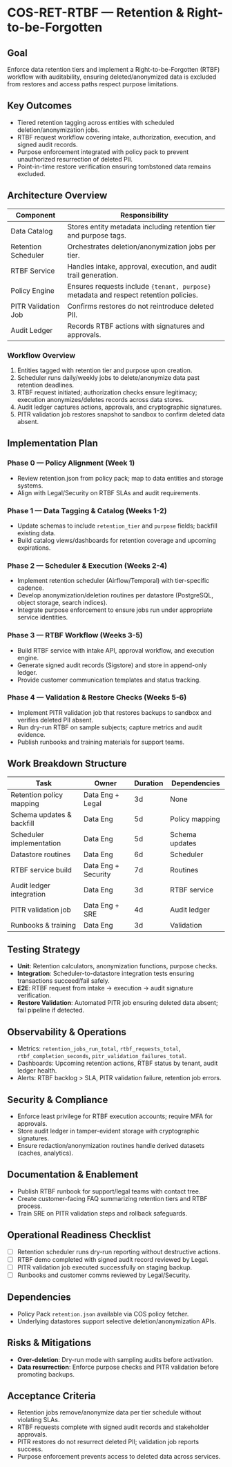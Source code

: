 # COS-RET-RTBF — Retention & Right-to-be-Forgotten

## Goal
Enforce data retention tiers and implement a Right-to-be-Forgotten (RTBF) workflow with auditability, ensuring deleted/anonymized data is excluded from restores and access paths respect purpose limitations.

## Key Outcomes
- Tiered retention tagging across entities with scheduled deletion/anonymization jobs.
- RTBF request workflow covering intake, authorization, execution, and signed audit records.
- Purpose enforcement integrated with policy pack to prevent unauthorized resurrection of deleted PII.
- Point-in-time restore verification ensuring tombstoned data remains excluded.

## Architecture Overview
| Component | Responsibility |
| --- | --- |
| Data Catalog | Stores entity metadata including retention tier and purpose tags.
| Retention Scheduler | Orchestrates deletion/anonymization jobs per tier.
| RTBF Service | Handles intake, approval, execution, and audit trail generation.
| Policy Engine | Ensures requests include `{tenant, purpose}` metadata and respect retention policies.
| PITR Validation Job | Confirms restores do not reintroduce deleted PII.
| Audit Ledger | Records RTBF actions with signatures and approvals.

### Workflow Overview
1. Entities tagged with retention tier and purpose upon creation.
2. Scheduler runs daily/weekly jobs to delete/anonymize data past retention deadlines.
3. RTBF request initiated; authorization checks ensure legitimacy; execution anonymizes/deletes records across data stores.
4. Audit ledger captures actions, approvals, and cryptographic signatures.
5. PITR validation job restores snapshot to sandbox to confirm deleted data absent.

## Implementation Plan
### Phase 0 — Policy Alignment (Week 1)
- Review retention.json from policy pack; map to data entities and storage systems.
- Align with Legal/Security on RTBF SLAs and audit requirements.

### Phase 1 — Data Tagging & Catalog (Weeks 1-2)
- Update schemas to include `retention_tier` and `purpose` fields; backfill existing data.
- Build catalog views/dashboards for retention coverage and upcoming expirations.

### Phase 2 — Scheduler & Execution (Weeks 2-4)
- Implement retention scheduler (Airflow/Temporal) with tier-specific cadence.
- Develop anonymization/deletion routines per datastore (PostgreSQL, object storage, search indices).
- Integrate purpose enforcement to ensure jobs run under appropriate service identities.

### Phase 3 — RTBF Workflow (Weeks 3-5)
- Build RTBF service with intake API, approval workflow, and execution engine.
- Generate signed audit records (Sigstore) and store in append-only ledger.
- Provide customer communication templates and status tracking.

### Phase 4 — Validation & Restore Checks (Weeks 5-6)
- Implement PITR validation job that restores backups to sandbox and verifies deleted PII absent.
- Run dry-run RTBF on sample subjects; capture metrics and audit evidence.
- Publish runbooks and training materials for support teams.

## Work Breakdown Structure
| Task | Owner | Duration | Dependencies |
| --- | --- | --- | --- |
| Retention policy mapping | Data Eng + Legal | 3d | None |
| Schema updates & backfill | Data Eng | 5d | Policy mapping |
| Scheduler implementation | Data Eng | 5d | Schema updates |
| Datastore routines | Data Eng | 6d | Scheduler |
| RTBF service build | Data Eng + Security | 7d | Routines |
| Audit ledger integration | Data Eng | 3d | RTBF service |
| PITR validation job | Data Eng + SRE | 4d | Audit ledger |
| Runbooks & training | Data Eng | 3d | Validation |

## Testing Strategy
- **Unit**: Retention calculators, anonymization functions, purpose checks.
- **Integration**: Scheduler-to-datastore integration tests ensuring transactions succeed/fail safely.
- **E2E**: RTBF request from intake → execution → audit signature verification.
- **Restore Validation**: Automated PITR job ensuring deleted data absent; fail pipeline if detected.

## Observability & Operations
- Metrics: `retention_jobs_run_total`, `rtbf_requests_total`, `rtbf_completion_seconds`, `pitr_validation_failures_total`.
- Dashboards: Upcoming retention actions, RTBF status by tenant, audit ledger health.
- Alerts: RTBF backlog > SLA, PITR validation failure, retention job errors.

## Security & Compliance
- Enforce least privilege for RTBF execution accounts; require MFA for approvals.
- Store audit ledger in tamper-evident storage with cryptographic signatures.
- Ensure redaction/anonymization routines handle derived datasets (caches, analytics).

## Documentation & Enablement
- Publish RTBF runbook for support/legal teams with contact tree.
- Create customer-facing FAQ summarizing retention tiers and RTBF process.
- Train SRE on PITR validation steps and rollback safeguards.

## Operational Readiness Checklist
- [ ] Retention scheduler runs dry-run reporting without destructive actions.
- [ ] RTBF demo completed with signed audit record reviewed by Legal.
- [ ] PITR validation job executed successfully on staging backup.
- [ ] Runbooks and customer comms reviewed by Legal/Security.

## Dependencies
- Policy Pack `retention.json` available via COS policy fetcher.
- Underlying datastores support selective deletion/anonymization APIs.

## Risks & Mitigations
- **Over-deletion**: Dry-run mode with sampling audits before activation.
- **Data resurrection**: Enforce purpose checks and PITR validation before promoting backups.

## Acceptance Criteria
- Retention jobs remove/anonymize data per tier schedule without violating SLAs.
- RTBF requests complete with signed audit records and stakeholder approvals.
- PITR restores do not resurrect deleted PII; validation job reports success.
- Purpose enforcement prevents access to deleted data across services.
